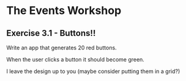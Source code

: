 # The Events Workshop

## Exercise 3.1 - Buttons!!

Write an app that generates 20 red buttons.

When the user clicks a button it should become green.

I leave the design up to you (maybe consider putting them in a grid?)
